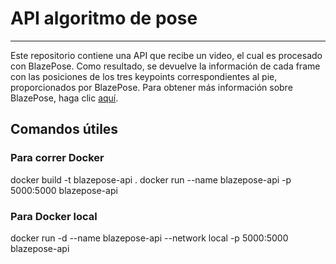 # API algoritmo de pose
---
Este repositorio contiene una API que recibe un video, el cual es procesado con BlazePose. Como resultado, se devuelve la información de cada frame con las posiciones de los tres keypoints correspondientes al pie, proporcionados por BlazePose. Para obtener más información sobre BlazePose, haga clic [aquí](https://ai.google.dev/edge/mediapipe/solutions/vision/pose_landmarker).

## Comandos útiles
### Para correr Docker

docker build -t blazepose-api .
docker run --name blazepose-api -p 5000:5000 blazepose-api

### Para Docker local
docker run -d --name blazepose-api --network local -p 5000:5000 blazepose-api